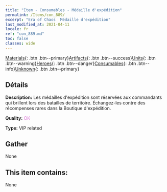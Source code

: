 ```yaml
---
title: "Item - Consumables - Médaille d'expédition"
permalink: /Items/con_889/
excerpt: "Era of Chaos  Médaille d'expédition"
last_modified_at: 2021-04-11
locale: fr
ref: "con_889.md"
toc: false
classes: wide
---
```

 [Materials](/fr/Items/){: .btn .btn--primary}[Artifacts](/fr/Items/Artifacts/){: .btn .btn--success}[Units](/fr/Items/Units/){: .btn .btn--warning}[Heroes](/fr/Items/Heroes/){: .btn .btn--danger}[Consumables](/fr/Items/Consumables/){: .btn .btn--info}[Unknown](/fr/Items/Unknown/){: .btn .btn--primary}

## Détails
 **Description:** Les médailles d'expédition sont réservées aux commandants qui brillent lors des batailles de territoire. Échangez-les contre des récompenses rares dans la Boutique d'expédition.

 **Quality:** <span style="color: #DA70D6">OK</span>

 **Type:** VIP related

## Gather

  None

## This item contains:

  None

